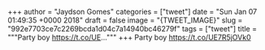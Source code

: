 
+++
author = "Jaydson Gomes"
categories = ["tweet"]
date = "Sun Jan 07 01:49:35 +0000 2018"
draft = false
image = "{TWEET_IMAGE}"
slug = "992e7703ce7c2269bcda1d04c7a14940bc46279f"
tags = ["tweet"]
title = """Party boy https://t.co/UE..."""
+++
Party boy https://t.co/UE7R5jOVk0
